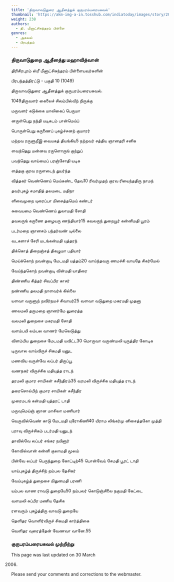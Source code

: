 ```yaml
---
title: 'திருவாவடுதுரை ஆதீனத்துக் குருபரம்பரையகவல்'
thumbnail: 'https://akm-img-a-in.tosshub.com/indiatoday/images/story/201911/saffron-770x433.jpeg?NbdQ1v2j67d5MD8B8kZ1Vck7M6rseCRO'
weight: 238
authors:
  - தி. மீனாட்சிசுந்தரம் பிள்ளை
genres:
  - அகவல்
  - பிரபந்தம்
---
```




### திருவாடுதுறை ஆதீனத்து மஹாவித்வான்  

திரிசிரபுரம் ஸ்ரீ மீனாட்சிசுந்தரம் பிள்ளையவர்களின்  

பிரபந்தத்திரட்டு - பகுதி 10 (1049)  

திருவாவடுதுரை ஆதீனத்துக் குருபரம்பரையகவல்.  

  

1049திருவளர் கைலைச் சிலம்பில்வீற் றிருக்கு  

மருவளர் கடுக்கை மாலிகைப் பெருமா  

னருள்பெறு நந்தி யடிகடம் பான்மெய்ப்  

பொருள்பெறு கருணைப் புகழ்ச்சனற் குமாரர்  

மற்றவ ரருளுறீஇ வையகத் தியங்கிய5 நற்றவர் சத்திய ஞானதரி சனிக  

ளவந்தெறு மன்னவ ரருளொருங் குற்றுப்  

பவந்தெறு வாய்மைப் பரஞ்சோதி யடிக  

ளத்தகு குரவ ரருளடைந் துயர்ந்த  

வித்தகர் வெண்ணெய் மெய்கண்ட தேவ10 ரிவர்முதற் குரவ ரியைந்ததிரு நாமந்  

தவர்புகழ் சமாதித் தலமடை மதிநா  

ளிவைமுறை யுரைப்பா மிசைத்தமெய் கண்டர்  

சுவையமை வெண்ணெய் துலாமதி சோதி  

தவலருங் கருணை தழையரு ணந்தியார்15 கவலருந் துறையூர் கன்னிமதி பூரம்  

படர்மறை ஞானசம் பந்தர்வண் டில்லை  

வடகளாச் சேரி மடங்கன்மதி யுத்தரந்  

திக்கொத் திறைஞ்சத் திகழுமா பதியார்  

மெய்க்கொற் றவன்குடி மேடமதி யத்தம்20 வாய்ந்தவரு ணமச்சி வாயதே சிகர்மேல்  

வேய்ந்தகொற் றவன்குடி வின்மதி யாதிரை  

திண்ணிய சித்தர் சிவப்பிர காசர்  

நண்ணிய தலமதி நாளவர்க் கில்லை  

யளவா வருளுற் றவிர்நமச் சிவாயர்25 வளவா வடுதுறை மகரமதி முதனா  

ணலமலி தருமறை ஞானர்மே லுரைத்த  

வலமலி துறைசை மகரமதி சோதி  

வளம்பயி லம்பல வாணர் மேலெடுத்து  

விளம்பிய துறைசை மேடமதி யவிட்ட30 மொருவா வருண்மலி யுருத்திர கோடிக  

டிருவால வாய்விருச் சிகமதி யனுட  

மணவிய வருள்வே லப்பர் திருப்பூ  

வணநகர் விருச்சிக மதியுத்த ராடந்  

தரமலி குமார சாமிகள் சுசீந்திரம்35 வரமலி விருச்சிக மதியுத்த ராடந்  

தரைசொல்பிற் குமார சாமிகள் சுசீந்திர  

முரைமடங் கன்மதி யுத்தரட் டாதி  

மருவுமெய்ஞ் ஞான மாசிலா மணியார்  

வெருவில்வெண் காடு மேடமதி யுரோகிணி40 யிராம லிங்கர்மு னிசைத்தகோ முத்தி  

பராவு விருச்சிகம் படர்மதி யனுடந்  

தாவில்வே லப்பர் சங்கர நயினார்  

கோவில்வான் கன்னி குலாமதி மூலம்  

பின்வே லப்பர் பெருந்துறை கோட்டிற்45 பொன்வேய் சேமதி பூரட் டாதி  

யாய்புகழ்த் திருச்சிற் றம்பல தேசிகர்  

வேய்புகழ்த் துறைசை மிதுனமதி பரணி  

யம்பல வாண ராவடு துறையே50 நம்பலர் கொடுஞ்சிலை நகுமதி கேட்டை  

வளமலி சுப்பிர மணிய தேசிக  

ரளவரும் புகழ்த்திரு வாவடு துறையே  

தெளிதர வொளிர்விருச் சிகமதி கார்த்திகை  

வெளிதர வுரைத்தேன் வேணவா வானே.55  

  

### குருபரம்பரையகவல் முற்றிற்று  

This page was last updated on 30 March

2006.  

Please send your comments and corrections to the webmaster.